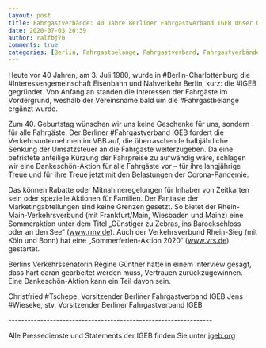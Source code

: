 ```yaml
---
layout: post
title: Fahrgastverbände: 40 Jahre Berliner Fahrgastverband IGEB Unser Geburtstagswunsch: Eine Dankeschön-Aktion für die Fahrgäste in Berlin und Brandenburg, aus IGEB
date: 2020-07-03 20:39
author: ralfbj70
comments: true
categories: [Berlin, Fahrgastbelange, Fahrgastverband, Fahrgastverbände, IGEB, Interessengemeinschaft, Tschepe, Wieseke]
---
```

Heute vor 40 Jahren, am 3. Juli 1980, wurde in #Berlin-Charlottenburg die #Interessengemeinschaft Eisenbahn und Nahverkehr Berlin, kurz: die #IGEB gegründet. Von Anfang an standen die Interessen der Fahrgäste im Vordergrund, weshalb der Vereinsname bald um die #Fahrgastbelange ergänzt wurde.

Zum 40. Geburtstag wünschen wir uns keine Geschenke für uns, sondern für alle Fahrgäste:
Der Berliner #Fahrgastverband IGEB fordert die Verkehrsunternehmen im VBB auf, die überraschende halbjährliche Senkung der Umsatzsteuer an die Fahrgäste weiterzugeben. Da eine befristete anteilige Kürzung der Fahrpreise zu aufwändig wäre, schlagen wir eine Dankeschön-Aktion für alle Fahrgäste vor – für ihre langjährige Treue und für ihre Treue jetzt mit den Belastungen der Corona-Pandemie.

Das können Rabatte oder Mitnahmeregelungen für Inhaber von Zeitkarten sein oder spezielle Aktionen für Familien. Der Fantasie der Marketingabteilungen sind keine Grenzen gesetzt.
So bietet der Rhein-Main-Verkehrsverbund (mit Frankfurt/Main, Wiesbaden und Mainz) eine Sommeraktion unter dem Titel „Günstiger zu Zebras, ins Barockschloss oder an den See“ (<a href="http://www.rmv.de/" target="_blank" rel="noopener noreferrer" data-saferedirecturl="https://www.google.com/url?q=http://www.rmv.de&amp;source=gmail&amp;ust=1595613066213000&amp;usg=AFQjCNEGzzyhBWWuM6BV4puCyS-C7LvRAA">www.rmv.de</a>). Auch der Verkehrsverbund Rhein-Sieg (mit Köln und Bonn) hat eine „Sommerferien-Aktion 2020“ (<a href="http://www.vrs.de/" target="_blank" rel="noopener noreferrer" data-saferedirecturl="https://www.google.com/url?q=http://www.vrs.de&amp;source=gmail&amp;ust=1595613066213000&amp;usg=AFQjCNFrMNZb3iP3_Z3bQPM3EfyMYOPIXw">www.vrs.de</a>) gestartet.

Berlins Verkehrssenatorin Regine Günther hatte in einem Interview gesagt, dass hart daran gearbeitet werden muss, Vertrauen zurückzugewinnen. Eine Dankeschön-Aktion kann ein Teil davon sein.

Christfried #Tschepe, Vorsitzender Berliner Fahrgastverband IGEB
Jens #Wieseke, stv. Vorsitzender Berliner Fahrgastverband IGEB

------------------------------<wbr />------------------------------<wbr />----

Alle Pressedienste und Statements der IGEB finden Sie unter <a href="http://igeb.org/" target="_blank" rel="noopener noreferrer" data-saferedirecturl="https://www.google.com/url?q=http://igeb.org&amp;source=gmail&amp;ust=1595613066213000&amp;usg=AFQjCNHUGcHtaIFbla5ApuKw4W-gCVWr3g">igeb.org</a>
